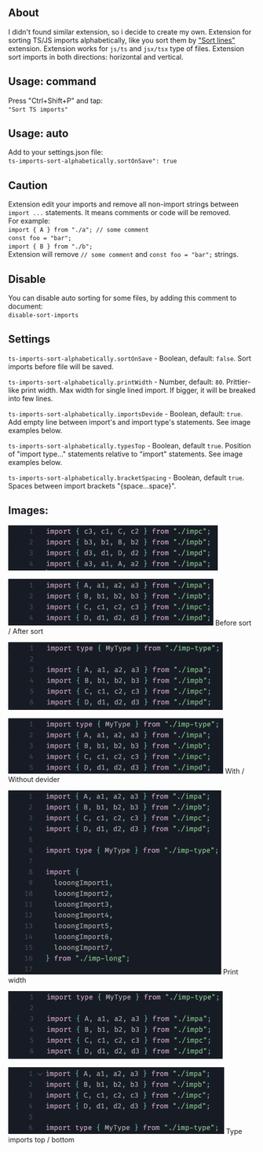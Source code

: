## About

I didn't found similar extension, so i decide to create my own. Extension for sorting TS/JS imports alphabetically, like you sort them by ["Sort lines"](https://marketplace.visualstudio.com/items?itemName=Tyriar.sort-lines) extension. Extension works for `js/ts` and `jsx/tsx` type of files. Extension sort imports in both directions: horizontal and vertical.

## Usage: command

Press "Ctrl+Shift+P" and tap:\
`"Sort TS imports"`

## Usage: auto

Add to your settings.json file:\
`ts-imports-sort-alphabetically.sortOnSave": true`

## Caution

Extension edit your imports and remove all non-import strings between `import ...` statements. It means comments or code will be removed.\
For example:\
`import { A } from "./a"; // some comment` \
`const foo = "bar";`\
`import { B } from "./b";`\
Extension will remove `// some comment` and `const foo = "bar";` strings.

## Disable

You can disable auto sorting for some files, by adding this comment to document:\
`disable-sort-imports`

## Settings

`ts-imports-sort-alphabetically.sortOnSave` - Boolean, default: `false`. Sort imports before file will be saved.

`ts-imports-sort-alphabetically.printWidth` - Number, default: `80`. Prittier-like print width. Max width for single lined import. If bigger, it will be breaked into few lines.

`ts-imports-sort-alphabetically.importsDevide` - Boolean, default: `true`. Add empty line between import's and import type's statements. See image examples below.

`ts-imports-sort-alphabetically.typesTop` - Boolean, default `true`. Position of "import type..." statements relative to "import" statements. See image examples below.

`ts-imports-sort-alphabetically.bracketSpacing` - Boolean, default `true`. Spaces between import brackets "{space...space}".

## Images:

![example-image](https://github.com/vladbelozertsev/ts-imports-sort-alphabetically/blob/main/images/basic-before.png?raw=true)

![example-image](https://github.com/vladbelozertsev/ts-imports-sort-alphabetically/blob/main/images/basic-after.png?raw=true)
Before sort / After sort

![example-image](https://github.com/vladbelozertsev/ts-imports-sort-alphabetically/blob/main/images/devider-with.png?raw=true)

![example-image](https://github.com/vladbelozertsev/ts-imports-sort-alphabetically/blob/main/images/devider-without.png?raw=true)
With / Without devider

![example-image](https://github.com/vladbelozertsev/ts-imports-sort-alphabetically/blob/main/images/print-width.png?raw=true)
Print width

![example-image](https://github.com/vladbelozertsev/ts-imports-sort-alphabetically/blob/main/images/types-top.png?raw=true)

![example-image](https://github.com/vladbelozertsev/ts-imports-sort-alphabetically/blob/main/images/tytes-bottom.png?raw=true)
Type imports top / bottom
